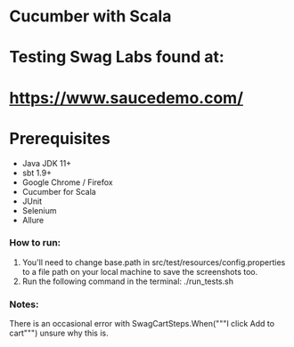 # Cucumber with Scala

# Testing Swag Labs found at:

# https://www.saucedemo.com/

# Prerequisites

- Java JDK 11+
- sbt 1.9+
- Google Chrome / Firefox
- Cucumber for Scala
- JUnit
- Selenium
- Allure

### How to run:
1. You'll need to change base.path in src/test/resources/config.properties to a file path
on your local machine to save the screenshots too.
2. Run the following command in the terminal: ./run_tests.sh

### Notes:
There is an occasional error with SwagCartSteps.When("""I click Add to cart""") unsure why this is.

